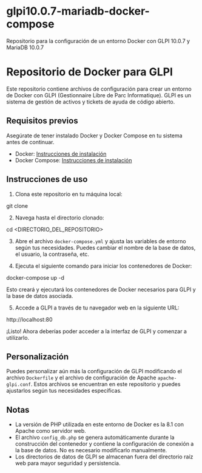 # glpi10.0.7-mariadb-docker-compose
Repositorio para la configuración de un entorno Docker con GLPI 10.0.7 y MariaDB 10.0.7
# Repositorio de Docker para GLPI

Este repositorio contiene archivos de configuración para crear un entorno de Docker con GLPI (Gestionnaire Libre de Parc Informatique). GLPI es un sistema de gestión de activos y tickets de ayuda de código abierto.

## Requisitos previos

Asegúrate de tener instalado Docker y Docker Compose en tu sistema antes de continuar.

- Docker: [Instrucciones de instalación](https://docs.docker.com/get-docker/)
- Docker Compose: [Instrucciones de instalación](https://docs.docker.com/compose/install/)

## Instrucciones de uso

1. Clona este repositorio en tu máquina local:

git clone


2. Navega hasta el directorio clonado:

cd <DIRECTORIO_DEL_REPOSITORIO>

3. Abre el archivo `docker-compose.yml` y ajusta las variables de entorno según tus necesidades. Puedes cambiar el nombre de la base de datos, el usuario, la contraseña, etc.

4. Ejecuta el siguiente comando para iniciar los contenedores de Docker:

docker-compose up -d


Esto creará y ejecutará los contenedores de Docker necesarios para GLPI y la base de datos asociada.

5. Accede a GLPI a través de tu navegador web en la siguiente URL:

http://localhost:80


¡Listo! Ahora deberías poder acceder a la interfaz de GLPI y comenzar a utilizarlo.

## Personalización

Puedes personalizar aún más la configuración de GLPI modificando el archivo `Dockerfile` y el archivo de configuración de Apache `apache-glpi.conf`. Estos archivos se encuentran en este repositorio y puedes ajustarlos según tus necesidades específicas.

## Notas

- La versión de PHP utilizada en este entorno de Docker es la 8.1 con Apache como servidor web.
- El archivo `config_db.php` se genera automáticamente durante la construcción del contenedor y contiene la configuración de conexión a la base de datos. No es necesario modificarlo manualmente.
- Los directorios de datos de GLPI se almacenan fuera del directorio raíz web para mayor seguridad y persistencia.



